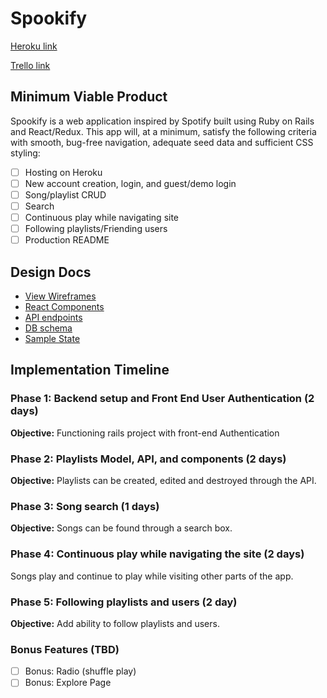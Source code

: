 # Spookify

[Heroku link][heroku]

[Trello link][trello]

[heroku]: http://www.spookify.herokuapp.com
[trello]: https://trello.com/b/EXU09EWm/spookify

## Minimum Viable Product

Spookify is a web application inspired by Spotify built using Ruby on Rails and React/Redux. This app will, at a minimum, satisfy the following criteria with smooth, bug-free navigation, adequate seed data and sufficient CSS styling:

- [ ] Hosting on Heroku
- [ ] New account creation, login, and guest/demo login
- [ ] Song/playlist CRUD
- [ ] Search
- [ ] Continuous play while navigating site
- [ ] Following playlists/Friending users
- [ ] Production README

## Design Docs
* [View Wireframes][wireframes]
* [React Components][components]
* [API endpoints][api-endpoints]
* [DB schema][schema]
* [Sample State][sample-state]

[wireframes]: wireframes
[components]: component-hierarchy.md
[sample-state]: sample-state.md
[api-endpoints]: api-endpoints.md
[schema]: schema.md


## Implementation Timeline

### Phase 1: Backend setup and Front End User Authentication (2 days)

**Objective:** Functioning rails project with front-end Authentication

### Phase 2: Playlists Model, API, and components (2 days)

**Objective:** Playlists can be created, edited and destroyed through the API.

### Phase 3: Song search (1 days)

**Objective:** Songs can be found through a search box.

### Phase 4: Continuous play while navigating the site (2 days)

Songs play and continue to play while visiting other parts of the app.

### Phase 5: Following playlists and users (2 day)

**Objective:** Add ability to follow playlists and users.

### Bonus Features (TBD)
- [ ] Bonus: Radio (shuffle play)
- [ ] Bonus: Explore Page
